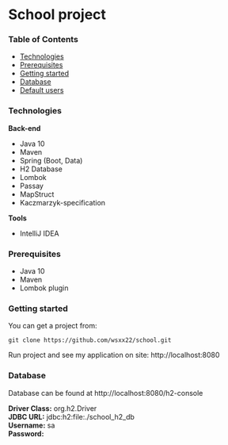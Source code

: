 # School project

### Table of Contents
* [Technologies](#technologies)
* [Prerequisites](#prerequisites)
* [Getting started](#getting-started)
* [Database](#database)
* [Default users](#default-users)


### Technologies
<b>Back-end</b>
* Java 10
* Maven
* Spring (Boot, Data)
* H2 Database
* Lombok
* Passay
* MapStruct
* Kaczmarzyk-specification

<b>Tools</b>
* IntelliJ IDEA

### Prerequisites
* Java 10
* Maven
* Lombok plugin

### Getting started
You can get a project from:
```
git clone https://github.com/wsxx22/school.git
```
Run project and see my application on site: http://localhost:8080

### Database
Database can be found at http://localhost:8080/h2-console

<b>Driver Class:</b> org.h2.Driver<br/>
<b>JDBC URL:</b> jdbc:h2:file:./school_h2_db<br/>
<b>Username:</b> sa<br/>
<b>Password:</b> <br/>
